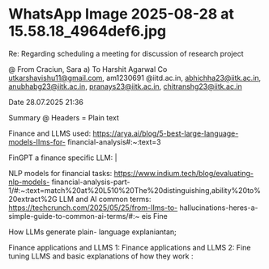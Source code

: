 # WhatsApp Image 2025-08-28 at 15.58.18_4964def6.jpg

Re: Regarding scheduling a meeting for discussion of
research project

@ From Craciun, Sara
a) To Harshit Agarwal
Co utkarshavishu11@gmail.com, am1230691 @iitd.ac.in, abhichha23@iitk.ac.in,
anubhabg23@iitk.ac.in, pranays23@iitk.ac.in, chitranshg23@iitk.ac.in

Date 28.07.2025 21:36

Summary @ Headers = Plain text

Finance and LLMS used: https://arya.ai/blog/5-best-large-language-models-IIms-for-
financial-analysis#:~:text=3

FinGPT a finance specific LLM: |

NLP models for financial tasks: https://www.indium.tech/blog/evaluating-nlp-models-
financial-analysis-part-
1/#:~:text=match%20at%20L510%20The%20distinguishing,ability%20to%20extract%2G
LLM and Al common terms: https://techcrunch.com/2025/05/25/from-IIms-to-
hallucinations-heres-a-simple-guide-to-common-ai-terms/#:~ eis Fine

How LLMs generate plain- language explaniantan;

Finance applications and LLMS 1:
Finance applications and LLMS 2:
Fine tuning LLMS and basic explanations of how they work :
